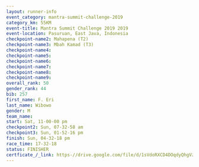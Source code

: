 ```yaml
---
layout: runner-info 
event_category: mantra-summit-challenge-2019 
category_km: 55KM 
event-title: Mantra Summit Challenge 2019 2019 
event-location: Pasuruan, East Java, Indonesia 
checkpoint-name2: Mahapena (T2) 
checkpoint-name3: Mbah Kamad (T3) 
checkpoint-name4: 
checkpoint-name5: 
checkpoint-name6: 
checkpoint-name7: 
checkpoint-name8: 
checkpoint-name9: 
overall_rank: 50
gender_rank: 44
bib: 257
first_name: F. Eri
last_name: Wibowo
gender: M
team_name: 
start: Sat, 11-00-00 pm
checkpoint2: Sun, 07-32-58 am
checkpoint3: Sun, 01-52-16 pm
finish: Sun, 04-32-18 pm
race_time: 17-32-18
status: FINISHER
certficate_/_link: https-//drive.google.com/file/d/1sVdoRXCD4DOqdyQhgVzvWHC-uLdfiGtI/view?usp=sharing
---
```

